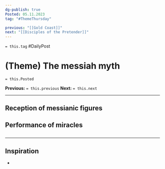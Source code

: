 ```yaml
---
dg-publish: true
Posted: 05.11.2023
tag: "#ThemeThursday"

previous: "[[Gold Coast]]"
next: "[[Disciples of the Pretender]]"
---
```

`= this.tag` #DailyPost 
# (Theme) The messiah myth
`= this.Posted`

**Previous:** `= this.previous`
**Next:** `= this.next`

---

## Reception of messianic figures

## Performance of miracles

## 

---

## Inspiration
- 